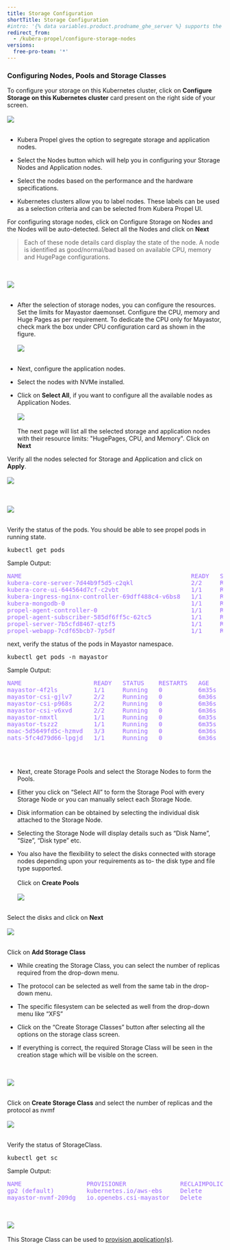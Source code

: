 ```yaml
---
title: Storage Configuration
shortTitle: Storage Configuration
#intro: '{% data variables.product.prodname_ghe_server %} supports the same powerful API available on {% data variables.product.prodname_dotcom_the_website %} as well as its own set of API endpoints.'
redirect_from:
  - /kubera-propel/configure-storage-nodes
versions:
  free-pro-team: '*'
---
```

### Configuring Nodes, Pools and Storage Classes

To configure your storage on this Kubernetes cluster, click on <b>Configure Storage on this Kubernetes cluster</b> card present on the right side of your screen.
<br><br>
<a href="/assets/images/KuberaPropel/PropelHomePage.png" target="_blank"><img class="image-with-border" src="/assets/images/KuberaPropel/PropelHomePage.png"></a>
<br><br>
* Kubera Propel gives the option to segregate storage and application nodes.

* Select the Nodes button which will help you in configuring your Storage Nodes and Application nodes.

* Select the nodes based on the performance and the hardware specifications.

* Kubernetes clusters allow you to label nodes. These labels can be used as a selection criteria and can be selected from Kubera Propel UI.


For configuring storage nodes, click on Configure Storage on Nodes and the Nodes will be auto-detected. Select all the Nodes and click on <b>Next</b>
<blockquote>
Each of these node details card display the state of the node. A node is identified as good/normal/bad based on available CPU, memory and HugePage configurations.
</blockquote>
<br><br>
<a href="/assets/images/KuberaPropel/SelectStorageNodes.png" target="_blank"><img class="image-with-border" src="/assets/images/KuberaPropel/SelectStorageNodes.png"></a>
<br><br>



* After the selection of storage nodes, you can configure the resources. Set the limits for Mayastor daemonset. Configure the CPU, memory and Huge Pages as per requirement. To dedicate the CPU only for Mayastor, check mark the box under CPU configuration card as shown in the figure.
<br><br>
<a href="/assets/images/KuberaPropel/ConfigureResources.png" target="_blank"><img class="image-with-border" src="/assets/images/KuberaPropel/ConfigureResources.png"></a>
<br><br>
* Next, configure the application nodes.

* Select the nodes with NVMe installed.

* Click on <b>Select All</b>, if you want to configure all the available nodes as Application Nodes.
<br><br>
<a href="/assets/images/KuberaPropel/SelectApplicationNodes.png" target="_blank"><img class="image-with-border" src="/assets/images/KuberaPropel/SelectApplicationNodes.png"></a>
<br><br>
The next page will list all the selected storage and application nodes with their resource limits: "HugePages, CPU, and Memory". Click on <b>Next</b>

Verify all the nodes selected for Storage and Application and click on <b>Apply</b>.
<br><br>
<a href="/assets/images/KuberaPropel/VerifyAndApply.png" target="_blank"><img class="image-with-border" src="/assets/images/KuberaPropel/VerifyAndApply.png"></a>
<br><br>
<br><br>
<a href="/assets/images/propel12.png" target="_blank"><img class="image-with-border" src="/assets/images/propel12.png"></a>
<br><br>

Verify the status of the pods. You should be able to see propel pods in running state.
<pre>
kubectl get pods
</pre>
Sample Output:
<pre style="color:#9966ff">
NAME                                               READY   STATUS    RESTARTS   AGE
kubera-core-server-7d44b9f5d5-c2qkl                2/2     Running   5          7m20s
kubera-core-ui-644564d7cf-c2vbt                    1/1     Running   0          7m20s
kubera-ingress-nginx-controller-69dff488c4-v6bs8   1/1     Running   0          7m20s
kubera-mongodb-0                                   1/1     Running   0          7m19s
propel-agent-controller-0                          1/1     Running   0          53s
propel-agent-subscriber-585df6ff5c-62tc5           1/1     Running   0          53s
propel-server-7b5cfd8467-qtzf5                     1/1     Running   0          3m5s
propel-webapp-7cdf65bcb7-7p5df                     1/1     Running   0          3m5s
</pre>


next, verify the status of the pods in Mayastor namespace.
<pre>
kubectl get pods -n mayastor
</pre>
Sample Output:
<pre style="color:#9966ff">
NAME                    READY   STATUS    RESTARTS   AGE
mayastor-4f2ls          1/1     Running   0          6m35s
mayastor-csi-gjlv7      2/2     Running   0          6m36s
mayastor-csi-p968s      2/2     Running   0          6m36s
mayastor-csi-v6xvd      2/2     Running   0          6m36s
mayastor-nmxtl          1/1     Running   0          6m35s
mayastor-tszz2          1/1     Running   0          6m35s
moac-5d5649fd5c-hzmvd   3/3     Running   0          6m36s
nats-5fc4d79d66-lpgjd   1/1     Running   0          6m36s
</pre>

<br><br>
* Next, create Storage Pools and select the Storage Nodes to form the Pools.

* Either you click on “Select All” to form the Storage Pool with every Storage Node or you can manually select each Storage Node.

* Disk information can be obtained by selecting the individual disk attached to the Storage Node.

* Selecting  the Storage Node will display details such as “Disk Name”, “Size”, “Disk type” etc.

* You also have the flexibility  to select the disks connected with storage nodes depending upon your requirements as to- the disk type and file type supported.
<br><br>
Click on <b>Create Pools</b>
<br><br>
<a href="/assets/images/propel12.png" target="_blank"><img class="image-with-border" src="/assets/images/propel12.png"></a>
<br><br>

Select the disks and click on <b>Next</b>
<br><br>
<a href="/assets/images/propel13.png" target="_blank"><img class="image-with-border" src="/assets/images/propel13.png"></a>
<br><br>

Click on <b>Add Storage Class</b> 

* While creating the Storage Class, you can select the number of replicas required from the drop-down menu.

* The protocol can be selected as well from the same tab in the drop-down menu.

* The specific filesystem can be selected as well from the drop-down menu like “XFS”

* Click on the “Create Storage Classes” button after selecting all the options on the storage class screen.

* If everything is correct, the required Storage Class will be seen in the creation stage which will be visible on the screen.

<br><br>
<a href="/assets/images/propel14.png" target="_blank"><img class="image-with-border" src="/assets/images/propel14.png"></a>
<br><br>

Click on <b>Create Storage Class</b> and select the number of replicas and the protocol as nvmf
<br><br>
<a href="/assets/images/propel15.png" target="_blank"><img class="image-with-border" src="/assets/images/propel15.png"></a>
<br><br>

Verify the status of StorageClass.
<pre>
kubectl get sc 
</pre>
Sample Output:
<pre style="color:#9966ff">
NAME                  PROVISIONER               RECLAIMPOLICY   VOLUMEBINDINGMODE      ALLOWVOLUMEEXPANSION   AGE
gp2 (default)         kubernetes.io/aws-ebs     Delete          WaitForFirstConsumer   false                  63m
mayastor-nvmf-209dg   io.openebs.csi-mayastor   Delete          Immediate              false                  6m13s
</pre>
<br><br>
<a href="/assets/images/propel16.png" target="_blank"><img class="image-with-border" src="/assets/images/propel16.png"></a>
<br><br>
This Storage Class can be used to <a href="/en/free-pro-team@latest/kubera-propel/deploying-a-sample-application" target="_blank">provision application(s)</a>.
